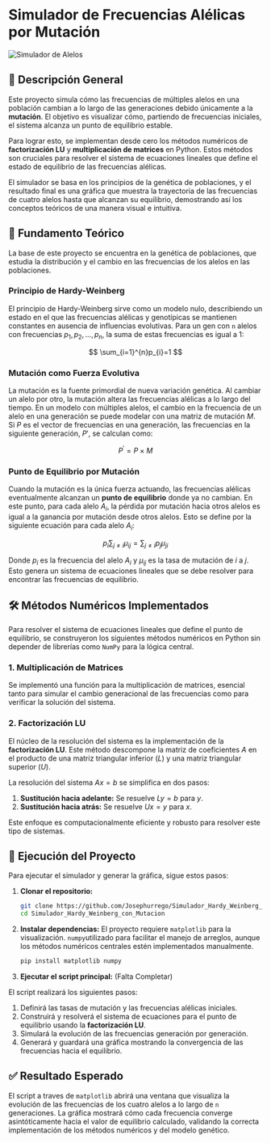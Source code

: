 # Simulador de Frecuencias Alélicas por Mutación

![Simulador de Alelos](https://i.imgur.com/g8e1b1B.png)

## 📜 Descripción General

Este proyecto simula cómo las frecuencias de múltiples alelos en una población cambian a lo largo de las generaciones debido únicamente a la **mutación**. El objetivo es visualizar cómo, partiendo de frecuencias iniciales, el sistema alcanza un punto de equilibrio estable.

Para lograr esto, se implementan desde cero los métodos numéricos de **factorización LU** y **multiplicación de matrices** en Python. Estos métodos son cruciales para resolver el sistema de ecuaciones lineales que define el estado de equilibrio de las frecuencias alélicas.

El simulador se basa en los principios de la genética de poblaciones, y el resultado final es una gráfica que muestra la trayectoria de las frecuencias de cuatro alelos hasta que alcanzan su equilibrio, demostrando así los conceptos teóricos de una manera visual e intuitiva.

## 🔬 Fundamento Teórico

La base de este proyecto se encuentra en la genética de poblaciones, que estudia la distribución y el cambio en las frecuencias de los alelos en las poblaciones.

### Principio de Hardy-Weinberg

El principio de Hardy-Weinberg sirve como un modelo nulo, describiendo un estado en el que las frecuencias alélicas y genotípicas se mantienen constantes en ausencia de influencias evolutivas. Para un gen con `n` alelos con frecuencias $p_{1},p_{2},...,p_{n}$, la suma de estas frecuencias es igual a 1:

$$
\sum_{i=1}^{n}p_{i}=1
$$

### Mutación como Fuerza Evolutiva

La mutación es la fuente primordial de nueva variación genética. Al cambiar un alelo por otro, la mutación altera las frecuencias alélicas a lo largo del tiempo. En un modelo con múltiples alelos, el cambio en la frecuencia de un alelo en una generación se puede modelar con una matriz de mutación $M$. Si $P$ es el vector de frecuencias en una generación, las frecuencias en la siguiente generación, $P'$, se calculan como:

$$
P^{\prime}=P\times M
$$

### Punto de Equilibrio por Mutación

Cuando la mutación es la única fuerza actuando, las frecuencias alélicas eventualmente alcanzan un **punto de equilibrio** donde ya no cambian. En este punto, para cada alelo $A_i$, la pérdida por mutación hacia otros alelos es igual a la ganancia por mutación desde otros alelos. Esto se define por la siguiente ecuación para cada alelo $A_i$:

$$
p_{i}\sum_{j\ne i}\mu_{ij}=\sum_{j\ne i}p_{j}\mu_{ji}
$$

Donde $p_i$ es la frecuencia del alelo $A_i$ y $\mu_{ij}$ es la tasa de mutación de $i$ a $j$. Esto genera un sistema de ecuaciones lineales que se debe resolver para encontrar las frecuencias de equilibrio.

## 🛠️ Métodos Numéricos Implementados

Para resolver el sistema de ecuaciones lineales que define el punto de equilibrio, se construyeron los siguientes métodos numéricos en Python sin depender de librerías como `NumPy` para la lógica central.

### 1. **Multiplicación de Matrices**
Se implementó una función para la multiplicación de matrices, esencial tanto para simular el cambio generacional de las frecuencias como para verificar la solución del sistema.

### 2. **Factorización LU**
El núcleo de la resolución del sistema es la implementación de la **factorización LU**. Este método descompone la matriz de coeficientes $A$ en el producto de una matriz triangular inferior ($L$) y una matriz triangular superior ($U$).

La resolución del sistema $Ax = b$ se simplifica en dos pasos:
1.  **Sustitución hacia adelante:** Se resuelve $Ly = b$ para $y$.
2.  **Sustitución hacia atrás:** Se resuelve $Ux = y$ para $x$.

Este enfoque es computacionalmente eficiente y robusto para resolver este tipo de sistemas.

## 🚀 Ejecución del Proyecto

Para ejecutar el simulador y generar la gráfica, sigue estos pasos:

1.  **Clonar el repositorio:**
    ```bash
    git clone https://github.com/Josephurrego/Simulador_Hardy_Weinberg_con_Mutacion.git
    cd Simulador_Hardy_Weinberg_con_Mutacion
    ```

2.  **Instalar dependencias:**
    El proyecto requiere `matplotlib` para la visualización. `numpy`utilizado para facilitar el manejo de arreglos, aunque los métodos numéricos centrales estén implementados manualmente.
    ```bash
    pip install matplotlib numpy
    ```

3.  **Ejecutar el script principal:**
    (Falta Completar)

El script realizará los siguientes pasos:
1.  Definirá las tasas de mutación y las frecuencias alélicas iniciales.
2.  Construirá y resolverá el sistema de ecuaciones para el punto de equilibrio usando la **factorización LU**.
3.  Simulará la evolución de las frecuencias generación por generación.
4.  Generará y guardará una gráfica mostrando la convergencia de las frecuencias hacia el equilibrio.

## ✅ Resultado Esperado

El script a traves de `matplotlib` abrirá una ventana que visualiza la evolución de las frecuencias de los cuatro alelos a lo largo de `n` generaciones. La gráfica mostrará cómo cada frecuencia converge asintóticamente hacia el valor de equilibrio calculado, validando la correcta implementación de los métodos numéricos y del modelo genético.
